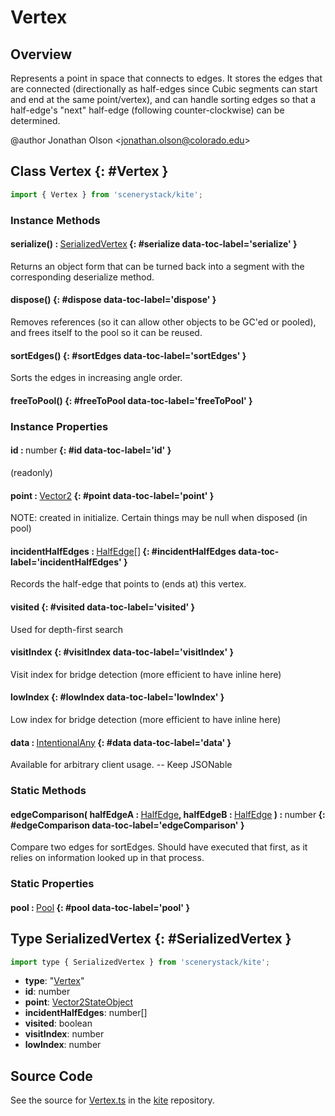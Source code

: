 # Vertex

## Overview

Represents a point in space that connects to edges. It stores the edges that are connected (directionally as
half-edges since Cubic segments can start and end at the same point/vertex), and can handle sorting edges so that
a half-edge's "next" half-edge (following counter-clockwise) can be determined.

@author Jonathan Olson &lt;jonathan.olson@colorado.edu&gt;

## Class Vertex {: #Vertex }


```js
import { Vertex } from 'scenerystack/kite';
```
### Instance Methods

#### serialize() : <span style="font-weight: 400;">[SerializedVertex](../kite/Vertex.md#SerializedVertex)</span> {: #serialize data-toc-label='serialize' }

Returns an object form that can be turned back into a segment with the corresponding deserialize method.

#### dispose() {: #dispose data-toc-label='dispose' }

Removes references (so it can allow other objects to be GC'ed or pooled), and frees itself to the pool so it
can be reused.

#### sortEdges() {: #sortEdges data-toc-label='sortEdges' }

Sorts the edges in increasing angle order.

#### freeToPool() {: #freeToPool data-toc-label='freeToPool' }

### Instance Properties

#### id : <span style="font-weight: 400;"><span style="color: hsla(calc(var(--md-hue) + 180deg),80%,40%,1);">number</span></span> {: #id data-toc-label='id' }

(readonly)

#### point : <span style="font-weight: 400;">[Vector2](../dot/Vector2.md)</span> {: #point data-toc-label='point' }

NOTE: created in initialize. Certain things may be null when disposed (in pool)

#### incidentHalfEdges : <span style="font-weight: 400;">[HalfEdge](../kite/HalfEdge.md)[]</span> {: #incidentHalfEdges data-toc-label='incidentHalfEdges' }

Records the half-edge that points to (ends at) this vertex.

#### visited {: #visited data-toc-label='visited' }

Used for depth-first search

#### visitIndex {: #visitIndex data-toc-label='visitIndex' }

Visit index for bridge detection (more efficient to have inline here)

#### lowIndex {: #lowIndex data-toc-label='lowIndex' }

Low index for bridge detection (more efficient to have inline here)

#### data : <span style="font-weight: 400;">[IntentionalAny](../phet-core/IntentionalAny.md)</span> {: #data data-toc-label='data' }

Available for arbitrary client usage. -- Keep JSONable

### Static Methods

#### edgeComparison( halfEdgeA : <span style="font-weight: 400;">[HalfEdge](../kite/HalfEdge.md)</span>, halfEdgeB : <span style="font-weight: 400;">[HalfEdge](../kite/HalfEdge.md)</span> ) : <span style="font-weight: 400;"><span style="color: hsla(calc(var(--md-hue) + 180deg),80%,40%,1);">number</span></span> {: #edgeComparison data-toc-label='edgeComparison' }

Compare two edges for sortEdges. Should have executed that first, as it relies on information looked up in that
process.

### Static Properties

#### pool : <span style="font-weight: 400;">[Pool](../phet-core/Pool.md)</span> {: #pool data-toc-label='pool' }



## Type SerializedVertex {: #SerializedVertex }


```js
import type { SerializedVertex } from 'scenerystack/kite';
```


- **type**: "[Vertex](../kite/Vertex.md)"
- **id**: <span style="color: hsla(calc(var(--md-hue) + 180deg),80%,40%,1);">number</span>
- **point**: [Vector2StateObject](../dot/Vector2.md#Vector2StateObject)
- **incidentHalfEdges**: <span style="color: hsla(calc(var(--md-hue) + 180deg),80%,40%,1);">number</span>[]
- **visited**: <span style="color: hsla(calc(var(--md-hue) + 180deg),80%,40%,1);">boolean</span>
- **visitIndex**: <span style="color: hsla(calc(var(--md-hue) + 180deg),80%,40%,1);">number</span>
- **lowIndex**: <span style="color: hsla(calc(var(--md-hue) + 180deg),80%,40%,1);">number</span>




## Source Code

See the source for [Vertex.ts](https://github.com/phetsims/kite/blob/main/js/ops/Vertex.ts) in the [kite](https://github.com/phetsims/kite) repository.
